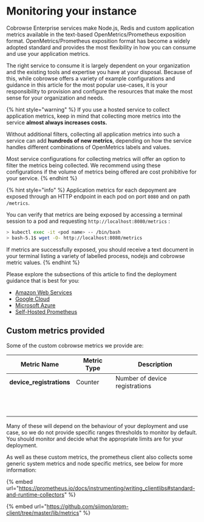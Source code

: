 # Monitoring your instance

Cobrowse Enterprise services make Node.js, Redis and custom application metrics available in the text-based OpenMetrics/Prometheus exposition format. OpenMetrics/Prometheus exposition format has become a widely adopted standard and provides the most flexibility in how you can consume and use your application metrics.

The right service to consume it is largely dependent on your organization and the existing tools and expertise you have at your disposal. Because of this, while cobrowse offers a variety of example configurations and guidance in this article for the most popular use-cases, it is your responsibility to provision and configure the resources that make the most sense for your organization and needs.

{% hint style="warning" %}
If you use a hosted service to collect application metrics, keep in mind that collecting more metrics into the service **almost always increases costs.**

Without additional filters, collecting all application metrics into such a service can add **hundreds of new metrics**, depending on how the service handles different combinations of OpenMetrics labels and values.

Most service configurations for collecting metrics will offer an option to filter the metrics being collected. We recommend using these configurations if the volume of metrics being offered are cost prohibitive for your service.
{% endhint %}

{% hint style="info" %}
Application metrics for each depoyment are exposed through an HTTP endpoint in each pod on port `8080` and on path `/metrics`.

You can verify that metrics are being exposed by accessing a terminal session to a pod and requesting `http://localhost:8080/metrics` :

```bash
> kubectl exec -it <pod name> -- /bin/bash
> bash-5.1$ wget -O- http://localhost:8080/metrics
```

If metrics are successfully exposed, you should receive a text document in your terminal listing a variety of labelled process, nodejs and cobrowse metric values.
{% endhint %}

Please explore the subsections of this article to find the deployment guidance that is best for you:

* [Amazon Web Services](monitoring-your-instance/amazon-web-services.md)
* [Google Cloud](monitoring-your-instance/google-cloud.md)
* [Microsoft Azure](monitoring-your-instance/microsoft-azure.md)
* [Self-Hosted Prometheus](monitoring-your-instance/self-hosted-prometheus.md)

## Custom metrics provided

Some of the custom cobrowse metrics we provide are:

| Metric Name               | Metric Type | Description                    |
| ------------------------- | ----------- | ------------------------------ |
| **device\_registrations** | Counter     | Number of device registrations |
|                           |             |                                |
|                           |             |                                |
|                           |             |                                |
|                           |             |                                |
|                           |             |                                |
|                           |             |                                |
|                           |             |                                |
|                           |             |                                |
|                           |             |                                |
|                           |             |                                |
|                           |             |                                |

Many of these will depend on the behaviour of your deployment and use case, so we do not provide specific ranges thresholds to monitor by default. You should monitor and decide what the appropriate limits are for your deployment.

As well as these custom metrics, the prometheus client also collects some generic system metrics and node specific metrics, see below for more information:

{% embed url="https://prometheus.io/docs/instrumenting/writing_clientlibs#standard-and-runtime-collectors" %}

{% embed url="https://github.com/siimon/prom-client/tree/master/lib/metrics" %}
